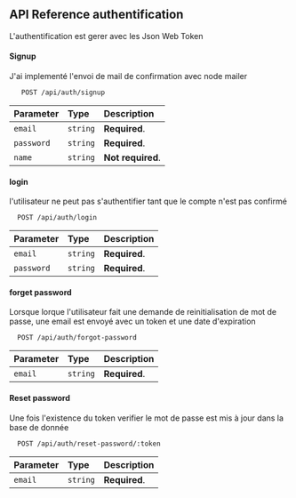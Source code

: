 
## API Reference authentification
L'authentification est gerer avec les Json Web Token

#### Signup
J'ai implementé l'envoi de mail de confirmation avec node mailer

```http
   POST /api/auth/signup
```

| Parameter | Type     | Description                       |
| :-------- | :------- | :-------------------------------- |
| `email` | `string` | **Required**. |
| `password` | `string` | **Required**. |
| `name` | `string` | **Not required**. |



#### login
l'utilisateur ne peut pas s'authentifier tant que le compte n'est pas confirmé

```http
  POST /api/auth/login
```

| Parameter | Type     | Description                |
| :-------- | :------- | :------------------------- |
| `email` | `string` | **Required**. |
| `password` | `string` | **Required**. |


#### forget password
Lorsque lorque l'utilisateur fait une demande de reinitialisation de mot de passe, une email est envoyé avec un token et une date d'expiration

```http
  POST /api/auth/forgot-password
```

| Parameter | Type     | Description                |
| :-------- | :------- | :------------------------- |
| `email` | `string` | **Required**. |


#### Reset password
Une fois l'existence du token verifier le mot de passe est mis à jour dans la base de donnée

```http
  POST /api/auth/reset-password/:token
```

| Parameter | Type     | Description                |
| :-------- | :------- | :------------------------- |
| `email` | `string` | **Required**. |



